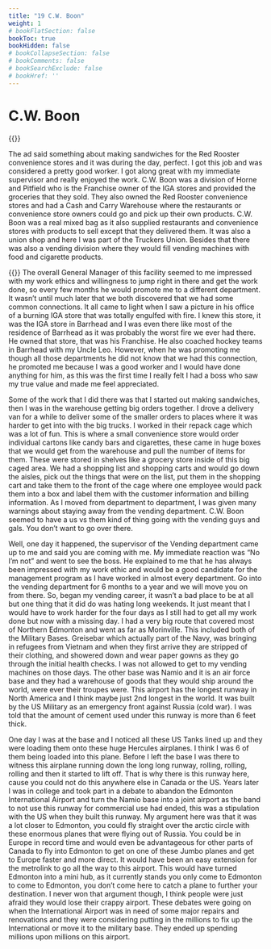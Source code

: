 ```yaml
---
title: "19 C.W. Boon"
weight: 1
# bookFlatSection: false
bookToc: true
bookHidden: false
# bookCollapseSection: false
# bookComments: false
# bookSearchExclude: false
# bookHref: ''
---
```

# C.W. Boon
{{<picture src="/images/cwBoon.png"  width="300 px">}}

The ad said something about making sandwiches for the Red Rooster convenience stores and it was during the day, perfect.  I got this job and was considered a pretty good worker.  I got along great with my immediate supervisor and really enjoyed the work.   C.W. Boon was a division of Horne and Pitfield who is the Franchise owner of the IGA stores and provided the groceries that they sold.  They also owned the Red Rooster convenience stores and had a Cash and Carry Warehouse where the restaurants or convenience store owners could go and pick up their own products.  C.W. Boon was a real mixed bag as it also supplied restaurants and convenience stores with products to sell except that they delivered them.  It was also a union shop and here I was part of the Truckers Union.  Besides that there was also a vending division where they would fill vending machines with food and cigarette products.

{{<picture src="/images/Old IGA Store on Fire.png"  width="300 px">}}
The overall General Manager of this facility seemed to me impressed with my work ethics and willingness to jump right in there and get the work done, so every few months he would promote me to a different department.  It wasn’t until much later that we both discovered that we had some common connections.  It all came to light when I saw a picture in his office of a burning IGA store that was totally engulfed with fire.  I knew this store, it was the IGA store in Barrhead and I was even there like most of the residence of Barrhead as it was probably the worst fire we ever had there.  He owned that store, that was his Franchise.  He also coached hockey teams in Barrhead with my Uncle Leo.  However, when he was promoting me though all those departments he did not know that we had this connection, he promoted me because I was a good worker and I would have done anything for him, as this was the first time I really felt I had a boss who saw my true value and made me feel appreciated.

Some of the work that I did there was that I started out making sandwiches, then I was in the warehouse getting big orders together.  I drove a delivery van for a while to deliver some of the smaller orders to places where it was harder to get into with the big trucks.  I worked in their repack cage which was a lot of fun.  This is where a small convenience store would order individual cartons like candy bars and cigarettes, these came in huge boxes that we would get from the warehouse and pull the number of items for them.  These were stored in shelves like a grocery store inside of this big caged area.  We had a shopping list and shopping carts and would go down the aisles, pick out the things that were on the list, put them in the shopping cart and take them to the front of the cage where one employee would pack them into a box and label them with the customer information and billing information.  As I moved from department to department, I was given many warnings about staying away from the vending department.  C.W. Boon seemed to have a us vs them kind of thing going with the vending guys and gals.  You don’t want to go over there.

Well, one day it happened, the supervisor of the Vending department came up to me and said you are coming with me.  My immediate reaction was “No I’m not” and went to see the boss.  He explained to me that he has always been impressed with my work ethic and would be a good candidate for the management program as I have worked in almost every department.  Go into the vending department for 6 months to a year and we will move you on from there.  So, began my vending career, it wasn’t  a bad place to be at all but one thing that it did do was hating long weekends.  It just meant that I would have to work harder for the four days as I still had to get all my work done but now with a missing day.  I had a very big route that covered most of Northern Edmonton and went as far as Morinville.  This included both of the Military Bases.  Greisebar which actually part of the Navy, was bringing in refugees from Vietnam and when they first arrive they are stripped of their clothing, and showered down and wear paper gowns as they go through the initial health checks.  I was not allowed to get to my vending machines on those days.  The other base was Namio and it is an air force base and they had a warehouse of goods that they would ship around the world, were ever their troupes were.  This airport has the longest runway in North America and I think maybe just 2nd longest in the world.  It was built by the US Military as an emergency front against Russia (cold war).  I was told that the amount of cement used under this runway is more than 6 feet thick.

One day I was at the base and I noticed all these US Tanks lined up and they were loading them onto these huge Hercules airplanes.  I think I was 6 of them being loaded into this plane.  Before I left the base I was there to witness this airplane running down the long long runway, rolling, rolling, rolling and then it started to lift off.  That is why there is this runway here, cause you could not do this anywhere else in Canada or the US.  Years later I was in college and took part in a debate to abandon the Edmonton International Airport and turn the Namio base into a joint airport as the band to not use this runway for commercial use had ended, this was a stipulation with the US when they built this runway.  My argument here was that it was a lot closer to Edmonton, you could fly straight over the arctic circle with these enormous planes that were flying out of Russia.  You could be in Europe in record time and would even be advantageous for other parts of Canada to fly into Edmonton to get on one of these Jumbo planes and get to Europe faster and more direct.  It would have been an easy extension for the metrolink to go all the way to this airport.  This would have turned Edmonton into a mini hub, as it currently stands you only come to Edmonton to come to Edmonton, you don’t come here to catch a plane to further your destination.  I never won that argument though, I think people were just afraid they would lose their crappy airport.  These debates were going on when the International Airport was in need of some major repairs and renovations and they were considering putting in the millions to fix up the International or move it to the military base.  They ended up spending millions upon millions on this airport.

 